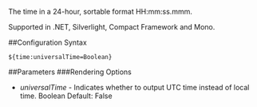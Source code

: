 The time in a 24-hour, sortable format HH:mm:ss.mmm. 

Supported in .NET, Silverlight, Compact Framework and Mono.

##Configuration Syntax
```
${time:universalTime=Boolean}
```

##Parameters
###Rendering Options
* _universalTime_ - Indicates whether to output UTC time instead of local time. Boolean Default: False